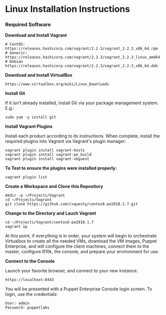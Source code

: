 # Linux Installation Instructions

### Required Software

**Download and Install Vagrant**

	# CentOS:
	https://releases.hashicorp.com/vagrant/2.2.3/vagrant_2.2.3_x86_64.rpm
	# Generic:
	https://releases.hashicorp.com/vagrant/2.2.3/vagrant_2.2.3_linux_amd64.zip
	# Debian
	https://releases.hashicorp.com/vagrant/2.2.3/vagrant_2.2.3_x86_64.deb

**Download and Install VirtualBox**

	https://www.virtualbox.org/wiki/Linux_Downloads

**Install Git**

If it isn't already installed, install Git via your package management system.  E.g.:

	sudo yum -y install git

**Install Vagrant Plugins**

Install each product according to its instructions.  When complete, install the required plugins into Vagrant via Vagrant's plugin manager:

	vagrant plugin install vagrant-hosts
	vagrant plugin install vagrant-pe_build
	vagrant plugin install vagrant-vbguest

**To Test to ensure the plugins were installed properly:**

	vagrant plugin list

**Create a Workspace and Clone this Repository**

	mkdir -p ~/Projects/Vagrant
	cd ~/Projects/Vagrant
	git clone https://github.com/cvquesty/centos6-pe2018.1.7.git

**Change to the Directory and Lauch Vagrant**

	cd ~/Projects/Vagrant/centos6-pe2018.1.7
	vagrant up

At this point, if everything is in order, your system will begin to orchestrate Virtualbox to create all the needed VMs, download the VM images, Puppet Enterprise, and will configure the client machines, connect them to the master, configure R10k, the console, and prepare your environment for use.

**Connect to the Console**

Launch your favorite browser, and connect to your new instance:

	https://localhost:8443

You will be presented with a Puppet Enterprise Console login screen.  To login, use the credentials:

	User: admin
	Password: puppetlabs
